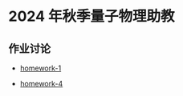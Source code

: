 # 2024 年秋季量子物理助教

## 作业讨论

* [homework-1](2024-fall-quantum-physics-TA/homework-1-discussion.md)

* [homework-4](2024-fall-quantum-physics-TA/homework-4-discussion.md)
